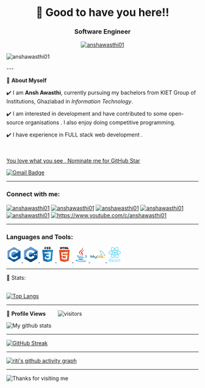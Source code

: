 

<!-- README FILE CODE -->



<!-- WAKING HAND WITH GOOD TO HAVE YOU TEXT-->
<h1 align=center>👋 Good to have you here!!</h2>


<h3 align="center">Software Engineer</h3>

<p align="center"> <a href="https://github.com/ryo-ma/github-profile-trophy"><img src="https://github-profile-trophy.vercel.app/?username=anshawasthi01" alt="anshawasthi01" /></a> </p>
<p align="left"> <img src="https://komarev.com/ghpvc/?username=anshawasthi01" alt="anshawasthi01" /> </p>
---


<!--ABOUT ME CODE-->
🌱 **About Myself**<br> 

✔️ I am **Ansh Awasthi**, currently pursuing my bachelors from KIET Group of Institutions, Ghaziabad in *Information Technology*. <br>

✔️ I am interested in development and have contributed to some open-source organisations . I also enjoy doing competitive programming. <br>

✔️ I have experience in FULL stack web development .<br>

<br>


<!--NOMINATION FOR STAR GIT LINK CODE-->
<a href="https://stars.github.com/nominate/">You love what you see , Nominate me for GitHub Star </a>

[![Gmail Badge](https://img.shields.io/badge/-anshawasthi3894@gmail.com-c14438?style=flat-square&logo=Gmail&logoColor=white&link=mailto:anshawasthi3894@gmail.com)](mailto:anshawasthi3894@gmail.com)

---

<!--CONNECT WITH ME-->
<h3 align="left">Connect with me:</h3>
<p align="left">
<a href="https://linkedin.com/in/anshawasthi01" target="blank"><img align="center" src="https://raw.githubusercontent.com/rahuldkjain/github-profile-readme-generator/master/src/images/icons/Social/linked-in-alt.svg" alt="anshawasthi01" height="30" width="40" /></a>
<!---->
<a href="https://www.hackerrank.com/@anshawasthi01" target="blank"><img align="center" src="https://raw.githubusercontent.com/rahuldkjain/github-profile-readme-generator/master/src/images/icons/Social/hackerrank.svg" alt="anshawasthi01" height="30" width="40" /></a>
<!---->
<a href="https://instagram.com/ansh.awasthii" target="blank"><img align="center" src="https://raw.githubusercontent.com/rahuldkjain/github-profile-readme-generator/master/src/images/icons/Social/instagram.svg" alt="anshawasthi01" height="30" width="40" /></a>
<!---->
<a href="https://fb.com/anshlife1" target="blank"><img align="center" src="https://raw.githubusercontent.com/rahuldkjain/github-profile-readme-generator/master/src/images/icons/Social/facebook.svg" alt="anshawasthi01" height="30" width="40" /></a>
<!---->
<a href="https://twitter.com/anshlife1" target="blank"><img align="center" src="https://raw.githubusercontent.com/rahuldkjain/github-profile-readme-generator/master/src/images/icons/Social/twitter.svg" alt="anshawasthi01" height="30" width="40" /></a>
<!---->
<a href="https://www.youtube.com/c/https://https://www.youtube.com/channel/UCWFCaCitPpHLsKL_aajE9nA" target="blank"><img align="center" src="https://raw.githubusercontent.com/rahuldkjain/github-profile-readme-generator/master/src/images/icons/Social/youtube.svg" alt="https://www.youtube.com/c/anshawasthi01" height="30" width="40" /></a>
 
</p>

---

<!--LANGUAGES AND TOOLS-->
<h3 align="left">Languages and Tools:</h3>
<p align="left"> <a href="https://www.cprogramming.com/" target="_blank" rel="noreferrer"> <img src="https://raw.githubusercontent.com/devicons/devicon/master/icons/c/c-original.svg" alt="c" width="40" height="40"/> </a>
<!----> 
<a href="https://www.w3schools.com/cpp/" target="_blank" rel="noreferrer"> <img src="https://raw.githubusercontent.com/devicons/devicon/master/icons/cplusplus/cplusplus-original.svg" alt="cplusplus" width="40" height="40"/> </a>
<!----> 
<a href="https://www.w3schools.com/css/" target="_blank" rel="noreferrer"> <img src="https://raw.githubusercontent.com/devicons/devicon/master/icons/css3/css3-original-wordmark.svg" alt="css3" width="40" height="40"/> </a>
<!----> 
<a href="https://www.w3.org/html/" target="_blank" rel="noreferrer"> <img src="https://raw.githubusercontent.com/devicons/devicon/master/icons/html5/html5-original-wordmark.svg" alt="html5" width="40" height="40"/> </a> 
<!---->
<a href="https://www.java.com" target="_blank" rel="noreferrer"> <img src="https://raw.githubusercontent.com/devicons/devicon/master/icons/java/java-original.svg" alt="java" width="40" height="40"/> </a> 
<!----> 
<a href="https://www.mysql.com/" target="_blank" rel="noreferrer"> <img src="https://raw.githubusercontent.com/devicons/devicon/master/icons/mysql/mysql-original-wordmark.svg" alt="mysql" width="40" height="40"/> </a> 
<!---->
<a href="https://reactjs.org/" target="_blank" rel="noreferrer"> <img src="https://raw.githubusercontent.com/devicons/devicon/master/icons/react/react-original-wordmark.svg" alt="react" width="40" height="40"/> </a> </p>



---

<!-- STATISTICS ABOUT PROFILE -->

 📶 Stats:<br><br>
 
 
<!--  TOP LANGUAGES STATISTICS -->
 [![Top Langs](https://github-readme-stats.vercel.app/api/top-langs/?username=anshawasthi01&theme=dark&layout=compact&align=right&width=40%)](https://github.com/anuraghazra/github-readme-stats)
 
 ---
 
<!--  PROFILES VIEWS -->
🌱 **Profile Views**&nbsp;&nbsp;&nbsp;&nbsp;&nbsp;&nbsp;&nbsp;
![visitors](https://profile-counter.glitch.me/anshawasthi01/count.svg?align=center)
<!-- <img src="https://komarev.com/ghpvc/?username=anshawasthi01&label=Profile%20views&color=0e75b6&style=flat" alt="anshawasthi01" /> -->


<!-- GITHUB STATISTICS -->
 <!--  ![Github stats](https://github-readme-stats.vercel.app/api?username=anshawasthi01)   -->
 
 ![My github stats](https://github-readme-stats.vercel.app/api?username=anshawasthi01&show_icons=true&title_color=fff&icon_color=79ff97&text_color=9f9f9f&bg_color=151515&count_private=true&width=40%&align=left) 

 
 <hr>
 
<!--  CONTRIBUTION AND STREAK BLOCK -->
 [![GitHub Streak](https://github-readme-streak-stats.herokuapp.com/?user=anshawasthi01&currStreakNum=2FD3EB&fire=pink&sideLabels=F00&theme=nightowl)](https://git.io/streak-stats)       
         

---
 
<!-- ACTIVITY GRAPH TRACKER -->
[![riti's github activity graph](https://activity-graph.herokuapp.com/graph?username=anshawasthi01&theme=react-dark)](https://github.com/anshawasthi01/github-readme-activity-graph)

---
  </code>
</p>





<img height="120" alt="Thanks for visiting me" width="100%" src="https://raw.githubusercontent.com/BrunnerLivio/brunnerlivio/master/images/marquee.svg" />


